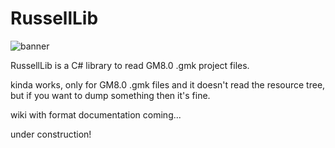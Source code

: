 # RussellLib

![banner](https://github.com/nkrapivin/RussellLib/raw/master/rlib-banner.png)

RussellLib is a C# library to read GM8.0 .gmk project files.


kinda works, only for GM8.0 .gmk files and it doesn't read the resource tree, but if you want to dump something then it's fine.


wiki with format documentation coming...


under construction!
